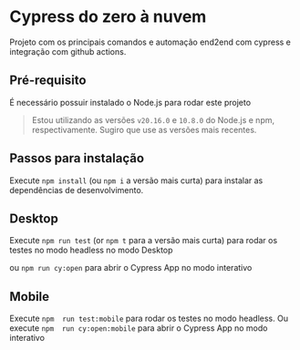 # Cypress do zero à nuvem

Projeto com os principais comandos e automação end2end com cypress e integração com github actions.

## Pré-requisito
É necessário possuir instalado o Node.js para rodar este projeto


> Estou utilizando as versões `v20.16.0` e `10.8.0` do Node.js e npm, respectivamente. Sugiro que use as versões mais recentes.

## Passos para instalação

Execute `npm install` (ou `npm i` a versão mais curta) para instalar as dependências de desenvolvimento.

## Desktop
Execute `npm run test` (or `npm t` para a versão mais curta) para rodar os testes no modo headless no modo Desktop

ou `npm run cy:open` para abrir o Cypress App no modo interativo

## Mobile
Execute `npm  run test:mobile`  para rodar os testes no modo headless. 
Ou execute  `npm  run cy:open:mobile` para abrir o Cypress App no modo interativo






